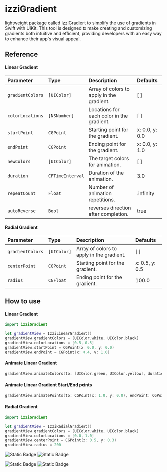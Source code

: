 # izziGradient

lightweight package called IzziGradient to simplify the use of gradients in Swift with UIKit. This tool is designed to make creating and customizing gradients both intuitive and efficient, providing developers with an easy way to enhance their app's visual appeal.


## Reference

#### Linear Gradient

| Parameter | Type     | Description                | Defaults |
| :-------- | :------- | :------------------------- | :-------- |
| `gradientColors` | `[UIColor]` | Array of colors to apply in the gradient.| [ ] |
| `colorLocations` | `[NSNumber]` |  Locations for each color in the gradient. | [ ] |
| `startPoint` | `CGPoint` | Starting point for the gradient. | x: 0.0, y: 0.0 |
| `endPoint` | `CGPoint` | Ending point for the gradient. | x: 0.0, y: 1.0 |
| `newColors` | `[UIColor]` | The target colors for animation. | [ ] |
| `duration` | `CFTimeInterval` | Duration of the animation. | 3.0 |
| `repeatCount` | `Float` | Number of animation repetitions. | .infinity |
| `autoReverse` | `Bool` | reverses direction after completion. | true |


#### Radial Gradient

| Parameter | Type     | Description                | Defaults |
| :-------- | :------- | :------------------------- | :-------- |
| `gradientColors` | `[UIColor]` | Array of colors to apply in the gradient.| [ ] |
| `centerPoint` | `CGPoint` | Starting point for the gradient. | x: 0.5, y: 0.5 |
| `radius` | `CGFloat` | Ending point for the gradient. | 100.0 |


## How to use
#### Linear Gradient

```swift
import izziGradient

let gradientView = IzziLinearGradient()
gradientView.gradientColors = [UIColor.white, UIColor.black]
gradientView.colorLocations = [0.5, 0.5]
gradientView.startPoint = CGPoint(x: 0.0, y: 0.0)
gradientView.endPoint = CGPoint(x: 0.4, y: 1.0)
```

#### Animate Linear Gradient
```swift
gradientView.animateColors(to: [UIColor.green, UIColor.yellow], duration: 3.0, repeatCount: .infinity, autoReverse: true)
```

#### Animate Linear Gradient Start/End points
```swift
gradientView.animatePoints(to: CGPoint(x: 1.0, y: 0.0), endPoint: CGPoint(x: 0.0, y: 1.0), duration: 3.0, repeatCount: .infinity, autoReverse: true)
```

#### Radial Gradient
```swift
import izziGradient

let gradientView = IzziRadialGradient()
gradientView.gradientColors = [UIColor.white, UIColor.black]
gradientView.colorLocations = [0.0, 1.0]
gradientView.centerPoint = CGPoint(x: 0.5, y: 0.3)
gradientView.radius = 200
```

![Static Badge](https://img.shields.io/badge/version-1.1.0-green) ![Static Badge](https://img.shields.io/badge/License-MIT-green)


![Static Badge](https://img.shields.io/badge/Swift-6.0-orange) ![Static Badge](https://img.shields.io/badge/platforms-iOS-orange)
